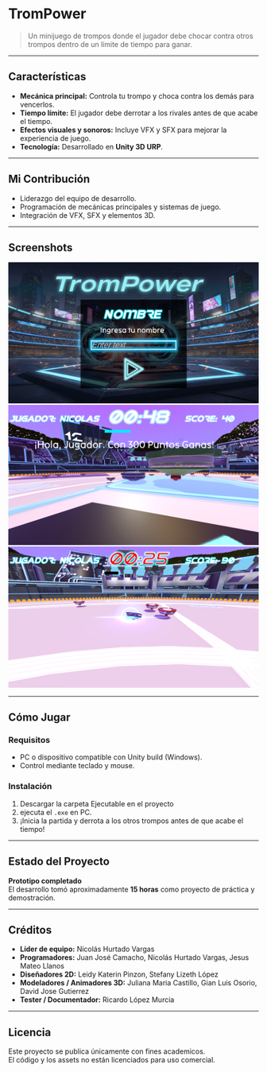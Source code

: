 # TromPower 

> Un minijuego de trompos donde el jugador debe chocar contra otros trompos dentro de un límite de tiempo para ganar.  

---

## Características
- **Mecánica principal:** Controla tu trompo y choca contra los demás para vencerlos.  
- **Tiempo límite:** El jugador debe derrotar a los rivales antes de que acabe el tiempo.  
- **Efectos visuales y sonoros:** Incluye VFX y SFX para mejorar la experiencia de juego.  
- **Tecnología:** Desarrollado en **Unity 3D URP**.  

---

## Mi Contribución
- Liderazgo del equipo de desarrollo.  
- Programación de mecánicas principales y sistemas de juego.  
- Integración de VFX, SFX y elementos 3D.  

---

## Screenshots
![Login](Docs/Login.PNG)
![Gameplay](Docs/Game.PNG)
![Gameplay](Docs/Game2.PNG)

---

## Cómo Jugar
### Requisitos
- PC o dispositivo compatible con Unity build (Windows).  
- Control mediante teclado y mouse.  

### Instalación
1. Descargar la carpeta Ejecutable en el proyecto
2. ejecuta el `.exe` en PC.  
3. ¡Inicia la partida y derrota a los otros trompos antes de que acabe el tiempo!  

---

## Estado del Proyecto
**Prototipo completado**  
El desarrollo tomó aproximadamente **15 horas** como proyecto de práctica y demostración.  

---

## Créditos
- **Líder de equipo:** Nicolás Hurtado Vargas  
- **Programadores:** Juan José Camacho, Nicolás Hurtado Vargas, Jesus Mateo Llanos  
- **Diseñadores 2D:** Leidy Katerin Pinzon, Stefany Lizeth López  
- **Modeladores / Animadores 3D:** Juliana Maria Castillo, Gian Luis Osorio, David Jose Gutierrez  
- **Tester / Documentador:** Ricardo López Murcia  

---

## Licencia
Este proyecto se publica únicamente con fines academicos.  
El código y los assets no están licenciados para uso comercial.  

